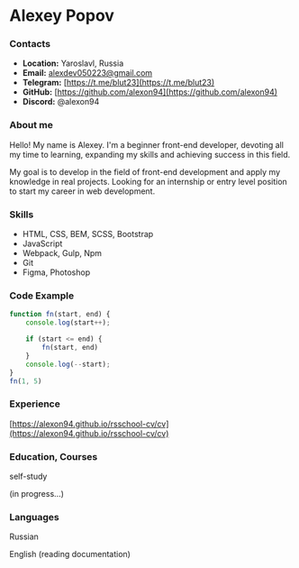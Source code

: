 # Alexey Popov

### Contacts

- **Location:** Yaroslavl, Russia
- **Email:** [alexdev050223@gmail.com](mailto:alexdev050223@gmail.com)
- **Telegram:** [https://t.me/blut23](https://t.me/blut23)
- **GitHub:** [https://github.com/alexon94](https://github.com/alexon94)
- **Discord:** @alexon94

### About me

Hello! My name is Alexey. I'm a beginner front-end developer, devoting all my time to learning, expanding my skills and achieving success in this field.

My goal is to develop in the field of front-end development and apply my knowledge in real projects. Looking for an internship or entry level position to start my career in web development.

### Skills

- HTML, CSS, BEM, SCSS, Bootstrap
- JavaScript
- Webpack, Gulp, Npm
- Git
- Figma, Photoshop

### Code Example

```jsx
function fn(start, end) {
    console.log(start++);

    if (start <= end) {
        fn(start, end)
    }
    console.log(--start);
}
fn(1, 5)
```

### Experience

[https://alexon94.github.io/rsschool-cv/cv](https://alexon94.github.io/rsschool-cv/cv)

### Education, Courses

self-study

(in progress…)

### Languages

Russian

English (reading documentation)
